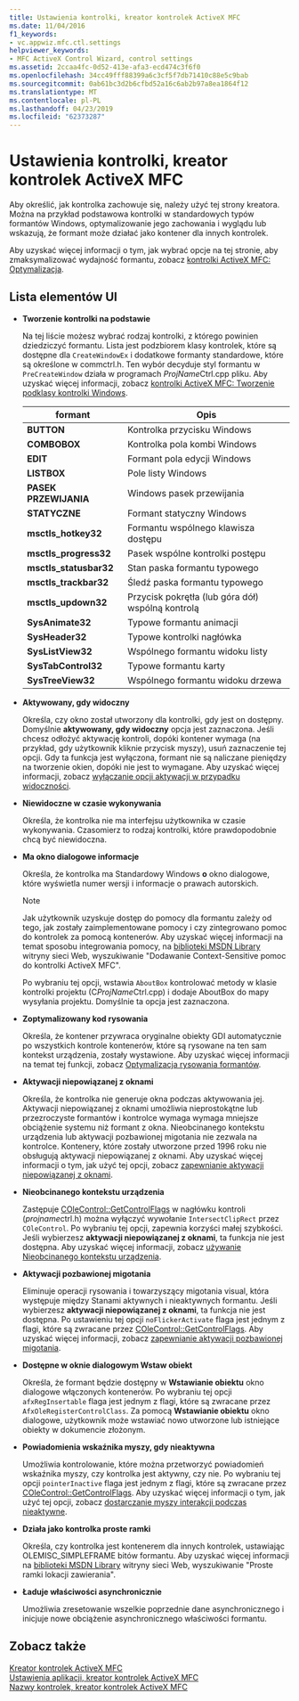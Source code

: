 ```yaml
---
title: Ustawienia kontrolki, kreator kontrolek ActiveX MFC
ms.date: 11/04/2016
f1_keywords:
- vc.appwiz.mfc.ctl.settings
helpviewer_keywords:
- MFC ActiveX Control Wizard, control settings
ms.assetid: 2ccaa4fc-0d52-413e-afa3-ecd474c3f6f0
ms.openlocfilehash: 34cc49fff88399a6c3cf5f7db71410c88e5c9bab
ms.sourcegitcommit: 0ab61bc3d2b6cfbd52a16c6ab2b97a8ea1864f12
ms.translationtype: MT
ms.contentlocale: pl-PL
ms.lasthandoff: 04/23/2019
ms.locfileid: "62373287"
---
```

# <a name="control-settings-mfc-activex-control-wizard"></a>Ustawienia kontrolki, kreator kontrolek ActiveX MFC

Aby określić, jak kontrolka zachowuje się, należy użyć tej strony kreatora. Można na przykład podstawowa kontrolki w standardowych typów formantów Windows, optymalizowanie jego zachowania i wyglądu lub wskazują, że formant może działać jako kontener dla innych kontrolek.

Aby uzyskać więcej informacji o tym, jak wybrać opcje na tej stronie, aby zmaksymalizować wydajność formantu, zobacz [kontrolki ActiveX MFC: Optymalizacja](../../mfc/mfc-activex-controls-optimization.md).

## <a name="uielement-list"></a>Lista elementów UI

- **Tworzenie kontrolki na podstawie**

   Na tej liście możesz wybrać rodzaj kontrolki, z którego powinien dziedziczyć formantu. Lista jest podzbiorem klasy kontrolek, które są dostępne dla `CreateWindowEx` i dodatkowe formanty standardowe, które są określone w commctrl.h. Ten wybór decyduje styl formantu w `PreCreateWindow` działa w programach *ProjName*Ctrl.cpp pliku. Aby uzyskać więcej informacji, zobacz [kontrolki ActiveX MFC: Tworzenie podklasy kontrolki Windows](../../mfc/mfc-activex-controls-subclassing-a-windows-control.md).

   |formant|Opis|
   |-------------|-----------------|
   |**BUTTON**|Kontrolka przycisku Windows|
   |**COMBOBOX**|Kontrolka pola kombi Windows|
   |**EDIT**|Formant pola edycji Windows|
   |**LISTBOX**|Pole listy Windows|
   |**PASEK PRZEWIJANIA**|Windows pasek przewijania|
   |**STATYCZNE**|Formant statyczny Windows|
   |**msctls_hotkey32**|Formantu wspólnego klawisza dostępu|
   |**msctls_progress32**|Pasek wspólne kontrolki postępu|
   |**msctls_statusbar32**|Stan paska formantu typowego|
   |**msctls_trackbar32**|Śledź paska formantu typowego|
   |**msctls_updown32**|Przycisk pokrętła (lub góra dół) wspólną kontrolą|
   |**SysAnimate32**|Typowe formantu animacji|
   |**SysHeader32**|Typowe kontrolki nagłówka|
   |**SysListView32**|Wspólnego formantu widoku listy|
   |**SysTabControl32**|Typowe formantu karty|
   |**SysTreeView32**|Wspólnego formantu widoku drzewa|

- **Aktywowany, gdy widoczny**

   Określa, czy okno został utworzony dla kontrolki, gdy jest on dostępny. Domyślnie **aktywowany, gdy widoczny** opcja jest zaznaczona. Jeśli chcesz odłożyć aktywację kontroli, dopóki kontener wymaga (na przykład, gdy użytkownik kliknie przycisk myszy), usuń zaznaczenie tej opcji. Gdy ta funkcja jest wyłączona, formant nie są naliczane pieniędzy na tworzenie okien, dopóki nie jest to wymagane. Aby uzyskać więcej informacji, zobacz [wyłączanie opcji aktywacji w przypadku widoczności](../../mfc/turning-off-the-activate-when-visible-option.md).

- **Niewidoczne w czasie wykonywania**

   Określa, że kontrolka nie ma interfejsu użytkownika w czasie wykonywania. Czasomierz to rodzaj kontrolki, które prawdopodobnie chcą być niewidoczna.

- **Ma okno dialogowe informacje**

   Określa, że kontrolka ma Standardowy Windows **o** okno dialogowe, które wyświetla numer wersji i informacje o prawach autorskich.

   > [!NOTE]
   > Jak użytkownik uzyskuje dostęp do pomocy dla formantu zależy od tego, jak zostały zaimplementowane pomocy i czy zintegrowano pomoc do kontrolek za pomocą kontenerów. Aby uzyskać więcej informacji na temat sposobu integrowania pomocy, na [biblioteki MSDN Library](http://go.microsoft.com/fwlink/p/?linkid=150542) witryny sieci Web, wyszukiwanie "Dodawanie Context-Sensitive pomoc do kontrolki ActiveX MFC".

   Po wybraniu tej opcji, wstawia `AboutBox` kontrolować metody w klasie kontrolki projektu (C*ProjName*Ctrl.cpp) i dodaje AboutBox do mapy wysyłania projektu. Domyślnie ta opcja jest zaznaczona.

- **Zoptymalizowany kod rysowania**

   Określa, że kontener przywraca oryginalne obiekty GDI automatycznie po wszystkich kontrole kontenerów, które są rysowane na ten sam kontekst urządzenia, zostały wystawione. Aby uzyskać więcej informacji na temat tej funkcji, zobacz [Optymalizacja rysowania formantów](../../mfc/optimizing-control-drawing.md).

- **Aktywacji niepowiązanej z oknami**

   Określa, że kontrolka nie generuje okna podczas aktywowania jej. Aktywacji niepowiązanej z oknami umożliwia nieprostokątne lub przezroczyste formantów i kontrolce wymaga wymaga mniejsze obciążenie systemu niż formant z okna. Nieobcinanego kontekstu urządzenia lub aktywacji pozbawionej migotania nie zezwala na kontrolce. Kontenery, które zostały utworzone przed 1996 roku nie obsługują aktywacji niepowiązanej z oknami. Aby uzyskać więcej informacji o tym, jak użyć tej opcji, zobacz [zapewnianie aktywacji niepowiązanej z oknami](../../mfc/providing-windowless-activation.md).

- **Nieobcinanego kontekstu urządzenia**

   Zastępuje [COleControl::GetControlFlags](../../mfc/reference/colecontrol-class.md#getcontrolflags) w nagłówku kontroli (*projname*ctrl.h) można wyłączyć wywołanie `IntersectClipRect` przez `COleControl`. Po wybraniu tej opcji, zapewnia korzyści małej szybkości. Jeśli wybierzesz **aktywacji niepowiązanej z oknami**, ta funkcja nie jest dostępna. Aby uzyskać więcej informacji, zobacz [używanie Nieobcinanego kontekstu urządzenia](../../mfc/using-an-unclipped-device-context.md).

- **Aktywacji pozbawionej migotania**

   Eliminuje operacji rysowania i towarzyszący migotania visual, która występuje między Stanami aktywnych i nieaktywnych formantu. Jeśli wybierzesz **aktywacji niepowiązanej z oknami**, ta funkcja nie jest dostępna. Po ustawieniu tej opcji `noFlickerActivate` flaga jest jednym z flagi, które są zwracane przez [COleControl::GetControlFlags](../../mfc/reference/colecontrol-class.md#getcontrolflags). Aby uzyskać więcej informacji, zobacz [zapewnianie aktywacji pozbawionej migotania](../../mfc/providing-flicker-free-activation.md).

- **Dostępne w oknie dialogowym Wstaw obiekt**

   Określa, że formant będzie dostępny w **Wstawianie obiektu** okno dialogowe włączonych kontenerów. Po wybraniu tej opcji `afxRegInsertable` flaga jest jednym z flagi, które są zwracane przez `AfxOleRegisterControlClass`. Za pomocą **Wstawianie obiektu** okno dialogowe, użytkownik może wstawiać nowo utworzone lub istniejące obiekty w dokumencie złożonym.

- **Powiadomienia wskaźnika myszy, gdy nieaktywna**

   Umożliwia kontrolowanie, które można przetworzyć powiadomień wskaźnika myszy, czy kontrolka jest aktywny, czy nie. Po wybraniu tej opcji `pointerInactive` flaga jest jednym z flagi, które są zwracane przez [COleControl::GetControlFlags](../../mfc/reference/colecontrol-class.md#getcontrolflags). Aby uzyskać więcej informacji o tym, jak użyć tej opcji, zobacz [dostarczanie myszy interakcji podczas nieaktywne](../../mfc/providing-mouse-interaction-while-inactive.md).

- **Działa jako kontrolka proste ramki**

   Określa, czy kontrolka jest kontenerem dla innych kontrolek, ustawiając OLEMISC_SIMPLEFRAME bitów formantu. Aby uzyskać więcej informacji na [biblioteki MSDN Library](http://go.microsoft.com/fwlink/p/?linkid=150542) witryny sieci Web, wyszukiwanie "Proste ramki lokacji zawierania".

- **Ładuje właściwości asynchronicznie**

   Umożliwia zresetowanie wszelkie poprzednie dane asynchronicznego i inicjuje nowe obciążenie asynchronicznego właściwości formantu.

## <a name="see-also"></a>Zobacz także

[Kreator kontrolek ActiveX MFC](../../mfc/reference/mfc-activex-control-wizard.md)<br/>
[Ustawienia aplikacji, kreator kontrolek ActiveX MFC](../../mfc/reference/application-settings-mfc-activex-control-wizard.md)<br/>
[Nazwy kontrolek, kreator kontrolek ActiveX MFC](../../mfc/reference/control-names-mfc-activex-control-wizard.md)
